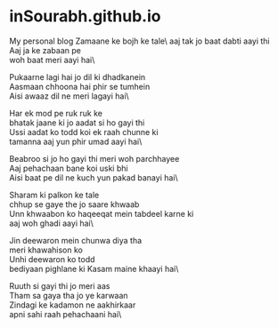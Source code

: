 # inSourabh.github.io
My personal blog
Zamaane ke bojh ke tale\ 
aaj tak jo baat dabti aayi thi\
Aaj ja ke zabaan pe\
woh baat meri aayi hai\

Pukaarne lagi hai jo dil ki dhadkanein\
Aasmaan chhoona hai phir se tumhein\
Aisi awaaz dil ne meri lagayi hai\

Har ek mod pe ruk ruk ke\
bhatak jaane ki jo aadat si ho gayi thi\
Ussi aadat ko todd koi ek raah chunne ki\
tamanna aaj yun phir umad aayi hai\

Beabroo si jo ho gayi thi meri woh parchhayee\
Aaj pehachaan bane koi uski bhi\
Aisi baat pe dil ne kuch yun pakad banayi hai\

Sharam ki palkon ke tale\
chhup se gaye the jo saare khwaab\
Unn khwaabon ko haqeeqat mein tabdeel karne ki\
aaj woh ghadi aayi hai\

Jin deewaron mein chunwa diya tha\
meri khawahison ko\
Unhi deewaron ko todd\
bediyaan pighlane ki Kasam maine khaayi hai\

Ruuth si gayi thi jo meri aas\
Tham sa gaya tha jo ye karwaan\
Zindagi ke kadamon ne aakhirkaar\
apni sahi raah pehachaani hai\
